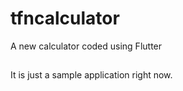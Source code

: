 # tfncalculator

A new calculator coded using Flutter

##

It is just a sample application right now.